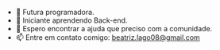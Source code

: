 - 👀 Futura programadora.
- 🌱 Iniciante aprendendo Back-end.
- 💞️ Espero encontrar a ajuda que preciso com a comunidade.
- 📫 Entre em contato comigo: beatriz.lago08@gmail.com


